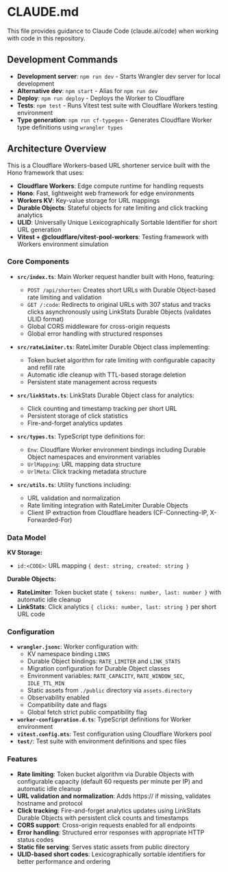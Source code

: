 # CLAUDE.md

This file provides guidance to Claude Code (claude.ai/code) when working with code in this repository.

## Development Commands

- **Development server**: `npm run dev` - Starts Wrangler dev server for local development
- **Alternative dev**: `npm start` - Alias for `npm run dev`
- **Deploy**: `npm run deploy` - Deploys the Worker to Cloudflare
- **Tests**: `npm test` - Runs Vitest test suite with Cloudflare Workers testing environment
- **Type generation**: `npm run cf-typegen` - Generates Cloudflare Worker type definitions using `wrangler types`

## Architecture Overview

This is a Cloudflare Workers-based URL shortener service built with the Hono framework that uses:

- **Cloudflare Workers**: Edge compute runtime for handling requests
- **Hono**: Fast, lightweight web framework for edge environments
- **Workers KV**: Key-value storage for URL mappings
- **Durable Objects**: Stateful objects for rate limiting and click tracking analytics
- **ULID**: Universally Unique Lexicographically Sortable Identifier for short URL generation
- **Vitest + @cloudflare/vitest-pool-workers**: Testing framework with Workers environment simulation

### Core Components

- **`src/index.ts`**: Main Worker request handler built with Hono, featuring:

  - `POST /api/shorten`: Creates short URLs with Durable Object-based rate limiting and validation
  - `GET /:code`: Redirects to original URLs with 307 status and tracks clicks asynchronously using LinkStats Durable Objects (validates ULID format)
  - Global CORS middleware for cross-origin requests
  - Global error handling with structured responses

- **`src/rateLimiter.ts`**: RateLimiter Durable Object class implementing:

  - Token bucket algorithm for rate limiting with configurable capacity and refill rate
  - Automatic idle cleanup with TTL-based storage deletion
  - Persistent state management across requests

- **`src/linkStats.ts`**: LinkStats Durable Object class for analytics:

  - Click counting and timestamp tracking per short URL
  - Persistent storage of click statistics
  - Fire-and-forget analytics updates

- **`src/types.ts`**: TypeScript type definitions for:

  - `Env`: Cloudflare Worker environment bindings including Durable Object namespaces and environment variables
  - `UrlMapping`: URL mapping data structure
  - `UrlMeta`: Click tracking metadata structure

- **`src/utils.ts`**: Utility functions including:
  - URL validation and normalization
  - Rate limiting integration with RateLimiter Durable Objects
  - Client IP extraction from Cloudflare headers (CF-Connecting-IP, X-Forwarded-For)

### Data Model

**KV Storage:**

- `id:<CODE>`: URL mapping `{ dest: string, created: string }`

**Durable Objects:**

- **RateLimiter**: Token bucket state `{ tokens: number, last: number }` with automatic idle cleanup
- **LinkStats**: Click analytics `{ clicks: number, last: string }` per short URL code

### Configuration

- **`wrangler.jsonc`**: Worker configuration with:
  - KV namespace binding `LINKS`
  - Durable Object bindings: `RATE_LIMITER` and `LINK_STATS`
  - Migration configuration for Durable Object classes
  - Environment variables: `RATE_CAPACITY`, `RATE_WINDOW_SEC`, `IDLE_TTL_MIN`
  - Static assets from `./public` directory via `assets.directory`
  - Observability enabled
  - Compatibility date and flags
  - Global fetch strict public compatibility flag
- **`worker-configuration.d.ts`**: TypeScript definitions for Worker environment
- **`vitest.config.mts`**: Test configuration using Cloudflare Workers pool
- **`test/`**: Test suite with environment definitions and spec files

### Features

- **Rate limiting**: Token bucket algorithm via Durable Objects with configurable capacity (default 60 requests per minute per IP) and automatic idle cleanup
- **URL validation and normalization**: Adds https:// if missing, validates hostname and protocol
- **Click tracking**: Fire-and-forget analytics updates using LinkStats Durable Objects with persistent click counts and timestamps
- **CORS support**: Cross-origin requests enabled for all endpoints
- **Error handling**: Structured error responses with appropriate HTTP status codes
- **Static file serving**: Serves static assets from public directory
- **ULID-based short codes**: Lexicographically sortable identifiers for better performance and ordering
